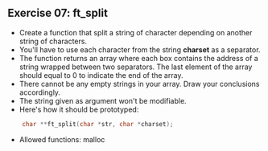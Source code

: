## Exercise 07: ft_split
- Create a function that split a string of character depending on another string of characters.
- You'll have to use each character from the string __charset__ as a separator.
- The function returns an array where each box contains the address of a string wrapped between two separators. The last element of the array should equal to 0 to indicate the end of the array.
- There cannot be any empty strings in your array. Draw your conclusions accordingly.
- The string given as argument won't be modifiable.
- Here's how it should be prototyped:
```C
	char **ft_split(char *str, char *charset);
```
- Allowed functions: malloc
